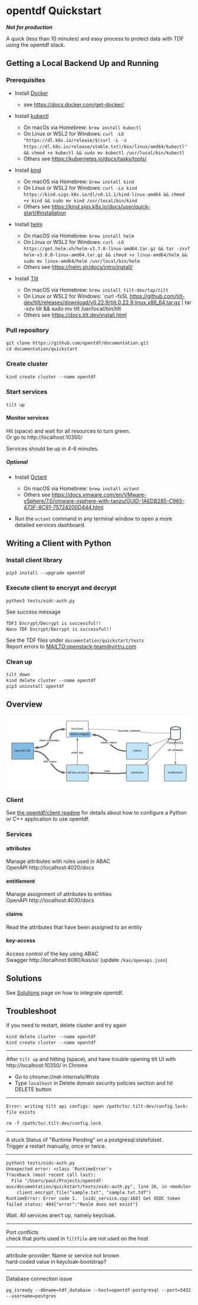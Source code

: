 # opentdf Quickstart
***Not for production***  

A quick (less than 10 minutes) and easy process to protect data with TDF using the opentdf stack. 

## Getting a Local Backend Up and Running

### Prerequisites

- Install [Docker](https://www.docker.com/)
  - see https://docs.docker.com/get-docker/

- Install [kubectl](https://kubernetes.io/docs/reference/kubectl/overview/)
  - On macOs via Homebrew: `brew install kubectl`
  - On Linux or WSL2 for Windows: `curl -LO "https://dl.k8s.io/release/$(curl -L -s https://dl.k8s.io/release/stable.txt)/bin/linux/amd64/kubectl" && chmod +x kubectl && sudo mv kubectl /usr/local/bin/kubectl`
  - Others see https://kubernetes.io/docs/tasks/tools/

- Install [kind](https://kind.sigs.k8s.io/)
  - On macOS via Homebrew: `brew install kind`
  - On Linux or WSL2 for Windows: `curl -Lo kind https://kind.sigs.k8s.io/dl/v0.11.1/kind-linux-amd64 && chmod +x kind && sudo mv kind /usr/local/bin/kind`
  - Others see https://kind.sigs.k8s.io/docs/user/quick-start/#installation

- Install [helm](https://helm.sh/)
  - On macOS via Homebrew: `brew install helm`
  - On Linux or WSL2 for Windows: `curl -LO https://get.helm.sh/helm-v3.7.0-linux-amd64.tar.gz && tar -zxvf helm-v3.0.0-linux-amd64.tar.gz && chmod +x linux-amd64/helm && sudo mv linux-amd64/helm /usr/local/bin/helm`
  - Others see https://helm.sh/docs/intro/install/

- Install [Tilt](https://tilt.dev/)
  - On macOS via Homebrew: `brew install tilt-dev/tap/tilt`
  - On Linux or WSL2 for Windows: `curl -fsSL https://github.com/tilt-dev/tilt/releases/download/v0.22.9/tilt.0.22.9.linux.x86_64.tar.gz | tar -xzv tilt && sudo mv tilt /usr/local/bin/tilt
  - Others see https://docs.tilt.dev/install.html

### Pull repository
```shell
git clone https://github.com/opentdf/documentation.git
cd documentation/quickstart
```

### Create cluster

`kind create cluster --name opentdf`

### Start services

```shell
tilt up
```

#### Monitor services

Hit (space) and wait for all resources to turn green.  
Or go to http://localhost:10350/

Services should be up in 4-6 minutes.

##### Optional

- Install [Octant](https://octant.dev/)
  - On macOS via Homebrew: `brew install octant`
  - Others see https://docs.vmware.com/en/VMware-vSphere/7.0/vmware-vsphere-with-tanzu/GUID-1AEDB285-C965-473F-8C91-75724200D444.html

- Run the `octant` command in any terminal window to
open a more detailed services dashboard.

## Writing a Client with Python

### Install client library

```shell
pip3 install --upgrade opentdf
```

### Execute client to encrypt and decrypt

```shell
python3 tests/oidc-auth.py
```

See success message
```text
TDF3 Encrypt/Decrypt is successful!!
Nano TDF Encrypt/Decrypt is successful!!
```
See the TDF files under `documentation/quickstart/tests`  
Report errors to <MAILTO:openstack-team@virtru.com>

### Clean up
```shell
tilt down
kind delete cluster --name opentdf
pip3 uninstall opentdf
```

## Overview

![](../resource/quickstart-diagram.png)

### Client

See [the opentdf/client readme](https://github.com/opentdf/client) for details about how to configure a Python or C++ application to use opentdf.

### Services

#### attributes

Manage attributes with rules used in ABAC  
OpenAPI http://localhost:4020/docs

#### entitlement

Manage assignment of attributes to entities  
OpenAPI http://localhost:4030/docs

#### claims

Read the attributes that have been assigned to an entity

#### key-access

Access control of the key using ABAC  
Swagger http://localhost:8080/kas/ui/ (update `/kas/openapi.json`)

## Solutions

See [Solutions](../solutions) page on how to integrate opentdf.

## Troubleshoot

If you need to restart, delete cluster and try again
```shell
kind delete cluster --name opentdf
kind create cluster --name opentdf
```

---

After `tilt up` and hitting (space), and have trouble opening tilt UI with http://localhost:10350/ in Chrome
- Go to chrome://net-internals/#hsts
- Type `localhost` in Delete domain security policies section and hit DELETE button

----
```text
Error: writing tilt api configs: open /path/to/.tilt-dev/config.lock: file exists
```
```shell
rm -f /path/to/.tilt-dev/config.lock
```

----
A stuck Status of "Runtime Pending" on a postgresql:statefulset.  
Trigger a restart manually, once or twice.

----

```text
python3 tests/oidc-auth.py
Unexpected error: <class 'RuntimeError'>
Traceback (most recent call last):
  File "/Users/paul/Projects/opentdf-aux/documentation/quickstart/tests/oidc-auth.py", line 26, in <module>
    client.encrypt_file("sample.txt", "sample.txt.tdf")
RuntimeError: Error code 1.  [oidc_service.cpp:168] Get OIDC token failed status: 404{"error":"Realm does not exist"}
```
Wait. All services aren't up, namely keycloak.

---

Port conflicts  
check that ports used in `Tiltfile` are not used on the host

----

attribute-provider: Name or service not known  
hard-coded value in keycloak-bootstrap?

---

Database connection issue
```angular2html
pg_isready --dbname=tdf_database --host=opentdf-postgresql --port=5432 --username=postgres
```
